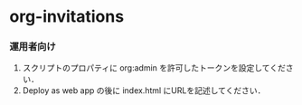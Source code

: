 # org-invitations

### 運用者向け

1. スクリプトのプロパティに org:admin を許可したトークンを設定してください．
2. Deploy as web app の後に index.html にURLを記述してください．
